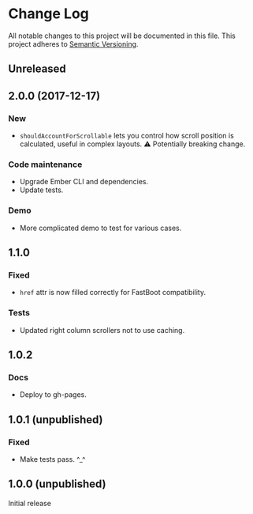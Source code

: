 Change Log
==========

All notable changes to this project will be documented in this file.
This project adheres to [Semantic Versioning](http://semver.org/).


Unreleased
----------



2.0.0 (2017-12-17)
------------------

### New
- `shouldAccountForScrollable` lets you control how scroll position is calculated, useful in complex layouts. :warning: Potentially breaking change.

### Code maintenance
- Upgrade Ember CLI and dependencies.
- Update tests.

### Demo
- More complicated demo to test for various cases.



1.1.0
-----

### Fixed
- `href` attr is now filled correctly for FastBoot compatibility.

### Tests
- Updated right column scrollers not to use caching.



1.0.2
-----

### Docs
- Deploy to gh-pages.



1.0.1 (unpublished)
-------------------

### Fixed
- Make tests pass. ^_^



1.0.0 (unpublished)
------------------

Initial release
